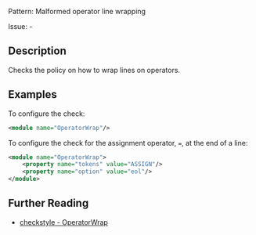 Pattern: Malformed operator line wrapping 

Issue: -

## Description

Checks the policy on how to wrap lines on operators. 

## Examples

To configure the check: 


```xml
<module name="OperatorWrap"/>
```
        

To configure the check for the assignment operator, `=`, at the end of a line: 


```xml
<module name="OperatorWrap">
    <property name="tokens" value="ASSIGN"/>
    <property name="option" value="eol"/>
</module>
```

## Further Reading

* [checkstyle - OperatorWrap](https://checkstyle.sourceforge.io/checks/whitespace/operatorwrap.html#OperatorWrap)
